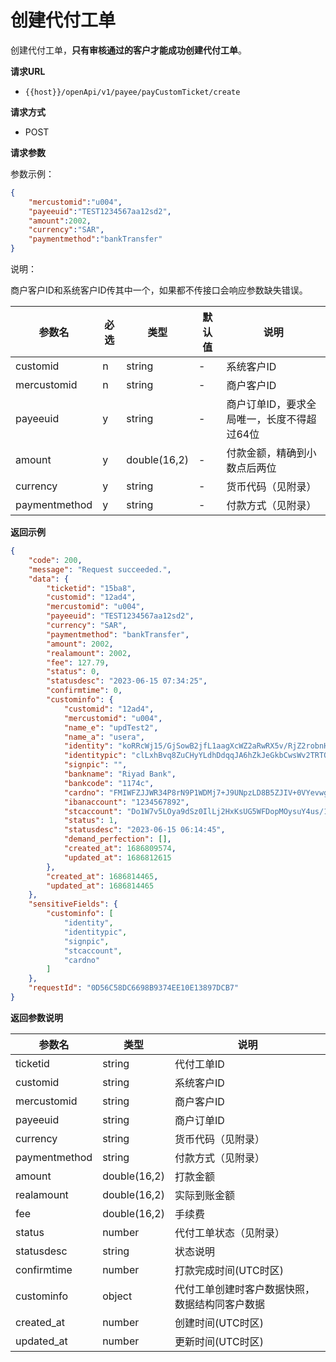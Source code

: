 # 创建代付工单

创建代付工单，**只有审核通过的客户才能成功创建代付工单**。



**请求URL**

- `{{host}}/openApi/v1/payee/payCustomTicket/create`


**请求方式**

- POST



**请求参数**

参数示例：

```json
{
    "mercustomid":"u004",
    "payeeuid":"TEST1234567aa12sd2",
    "amount":2002,
    "currency":"SAR",
    "paymentmethod":"bankTransfer"
}
```

说明：

商户客户ID和系统客户ID传其中一个，如果都不传接口会响应参数缺失错误。

| 参数名   | 必选 | 类型         | 默认值 | 说明                                         |
| -------- | ---- | ------------ | ------ | -------------------------------------------- |
| customid | n    | string       | -      | 系统客户ID                                       |
| mercustomid | n    | string       | -      | 商户客户ID                                       |
| payeeuid | y    | string       | -      | 商户订单ID，要求全局唯一，长度不得超过64位 |
| amount   | y    | double(16,2) | -      | 付款金额，精确到小数点后两位                     |
| currency   | y    | string | -      | 货币代码（见附录）                        |
| paymentmethod   | y    | string | -      | 付款方式（见附录）                        |


**返回示例**

```json
{
    "code": 200,
    "message": "Request succeeded.",
    "data": {
        "ticketid": "15ba8",
        "customid": "12ad4",
        "mercustomid": "u004",
        "payeeuid": "TEST1234567aa12sd2",
        "currency": "SAR",
        "paymentmethod": "bankTransfer",
        "amount": 2002,
        "realamount": 2002,
        "fee": 127.79,
        "status": 0,
        "statusdesc": "2023-06-15 07:34:25",
        "confirmtime": 0,
        "custominfo": {
            "customid": "12ad4",
            "mercustomid": "u004",
            "name_e": "updTest2",
            "name_a": "usera",
            "identity": "koRRcWj15/GjSowB2jfL1aagXcWZ2aRwRX5v/RjZ2robnH7abFUZXKLmyXsQHts0WGJBYhboqszYTqbT+iMOPvJ1flGIW4AAlLG6IoYscihUilKe0ieAYEyeTZE4ywlnS1cJRGsCDanzwLkRTsIl75uE3HSbkk6bAOGTwnASvjXJFe9ypx8Rj6NGuupwI9OfxDtr8NkIl5qKyOT5AzGKjhRZwoMl1gfzqJACef+HSKQNCikqYjKcoxeFQaCcmEwcWujDCHrk6+/SlN2NBpZdNlDmubPM7/JlsqudtKQp4HP+FNubwe9nZO2cPxvArBumGKIdsCv6yTOVqTEios43Tw==",
            "identitypic": "clLxhBvq8ZuCHyYLdhDdqqJA6hZkJeGkbCwsWv2TRTOQ3q+MGw4SpNLmXGNdxy9+/gZh4kGS9zMAAy8eMPW+KqDGNYSFBvT5NEoHnGc11PHCrQ95yp7qFsh/I03+ZQxKIKRpLkmY/hqs9i0QJlNqji0Wx7Ne712Dyh9qflfxkKF1f8Pcey0dHA1j7SwAuBndAcTBpnI/FcKvKt6n0vHQ8c4tKHNhMd9xRzap3Mr+09mAXtjyy1QQbb+e93x+YBoLGqdCoZouHGCTVCuqmQSiIS5TdRRMWKh/SIvVJA7bQ7bWkusgVGZF4NZQ8Jd6OzTgcpuW3ZVREyuNBYpdaZCbkQ==",
            "signpic": "",
            "bankname": "Riyad Bank",
            "bankcode": "1174c",
            "cardno": "FMIWFZJJWR34P8rN9P1WDMj7+J9UNpzLD8B5ZJIV+0VYevwgOdchFMnLM4kJwefyQXiVzP9Xh9jOLupgWrLx6Xs3PzYB6DI0PyKYw0MbbgW0oX64wsfKymRROpjQ3BvsjJfnffbDrB7/td7X52+ju0f5spw99NQ3VS+3A3Q1pcsTtTTdZSLGfd9hranY3hVUvmKr1bZq0KIkqFEl6bQ7AK0J1xVd9qQZCh8iFJNPV50FXcXwV4t2Xtua7AVd6yi6fUFZN1gngz67+/r0CG1ffNF2ykFgqYRUzedRwIHl9kmADsMSXpbUTCL97IG60VdLZ+ICu/yY1h1zU0kin7K6pw==",
            "ibanaccount": "1234567892",
            "stcaccount": "Do1W7v5LOya9dSz0IlLj2HxKsUG5WFDopMOysuY4us/1oHS1DwBrt7RPgjxTX2D1ZiArxBZL2I8MoSDXzkYM7j7+gNiLtrYvyeUcdU6DpRmvKAKzSJ4IUqJ0auf0SgmXupjcD9hcl7XG0qn5dOA59dRiGRy0xzWg++LF4dLUSplqlnVh4j+SlCmuJatCKOVOV70PD3M+cgmAjNW+VivaVFImc9VIzv30CITKEkGoJ37ByUpx3f3mBO6mZB4DoK0UQ6rEGt0ewBTphYePrf7HE0m5mflagAsIk6AXRSORTMF//Yv2UgD+tEcjhuADI8OIhfPzExPRVWDY7S8bz9B5tg==",
            "status": 1,
            "statusdesc": "2023-06-15 06:14:45",
            "demand_perfection": [],
            "created_at": 1686809574,
            "updated_at": 1686812615
        },
        "created_at": 1686814465,
        "updated_at": 1686814465
    },
    "sensitiveFields": {
        "custominfo": [
            "identity",
            "identitypic",
            "signpic",
            "stcaccount",
            "cardno"
        ]
    },
    "requestId": "0D56C58DC6698B9374EE10E13897DCB7"
}
```

**返回参数说明**

| 参数名      | 类型         | 说明                       |
| ----------- | ------------ | -------------------------- |
| ticketid    | string       | 代付工单ID                 |
| customid    | string       | 系统客户ID                     |
| mercustomid    | string       | 商户客户ID                     |
| payeeuid    | string       | 商户订单ID               |
| currency    | string       | 货币代码（见附录）               |
| paymentmethod    | string       | 付款方式（见附录）               |
| amount      | double(16,2) | 打款金额                       |
| realamount  | double(16,2) | 实际到账金额               |
| fee         | double(16,2) | 手续费                     |
| status      | number       | 代付工单状态（见附录）     |
| statusdesc      | string       | 状态说明     |
| confirmtime | number       | 打款完成时间(UTC时区)                   |
| custominfo  | object       | 代付工单创建时客户数据快照，数据结构同客户数据 |
| created_at  | number       | 创建时间(UTC时区)                   |
| updated_at  | number       | 更新时间(UTC时区)                   |
